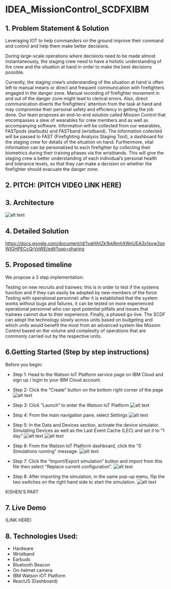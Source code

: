 # IDEA_MissionControl_SCDFXIBM

## 1. Problem Statement & Solution
Leveraging IOT to help commanders on the ground improve their command and control and help them make better decisions.

During large-scale operations where decisions need to be made almost instantaneously, the staging crew need to have a holistic understanding of the crew and the situation at hand in order to make the best decisions possible.

Currently, the staging crew’s understanding of the situation at hand is often left to manual means or direct and frequent communication with firefighters engaged in the danger zone. Manual recording of firefighter movement in and out of the danger zone might lead to clerical errors. Also, direct communication diverts the firefighters’ attention from the task at hand and may compromise their personal safety and efficiency in getting the job done. Our team proposes an end-to-end solution called Mission Control that encompasses a slew of wearables for crew members and as well as accompanying software. Information will be collected from our wearables, FASTpods (earbuds) and FASTband (wristband). The information collected will be passed to FAST (Firefighting Analysis Staging Tool), a dashboard for the staging crew for details of the situation on hand. Furthermore, vital information can be personalized to each firefighter by collecting their biometrics during their training phases via the wristbands. This will give the staging crew a better understanding of each individual’s personal health and tolerance levels, so that they can make a decision on whether the firefighter should evacuate the danger zone.

## 2. PITCH: (PITCH VIDEO LINK HERE)

## 3. Architecture
![alt text](https://github.com/[username]/[reponame]/blob/[branch]/archi.png?raw=true)

## 4. Detailed Solution
https://docs.google.com/document/d/1vaHihtZk1bkRmhXWnUEA3x1svw3zeWIGHPECcQrVoWE/edit?usp=sharing

## 5. Proposed timeline
We propose a 3 step implementation:

Testing on new recruits and trainees: this is in order to test if the systems function and if they can easily be adopted by new members of the force
Testing with operational personnel: after it is established that the system works without bugs and failures, it can be tested on more experienced operational personnel who can spot potential pitfalls and issues that trainees cannot due to their experience.
Finally, a phased go-live. The SCDF can adopt the technology slowly across units based on budgeting and which units would benefit the most from an advanced system like Mission Control based on the volume and complexity of operations that are commonly carried out by the respective units.

## 6.Getting Started (Step by step instructions)

Before you begin:
- Step 1: Head to the Watson IoT Platform service page on IBM Cloud and sign up / login to your IBM Cloud account.

- Step 2: Click the “Create” button on the bottom right corner of the page
![alt text](https://github.com/[username]/[reponame]/blob/[branch]/Create.png?raw=true)

- Step 3: Click “Launch” to enter the Watson IoT Platform
![alt text](https://github.com/[username]/[reponame]/blob/[branch]/Launch.png?raw=true)

- Step 4: From the main navigation pane, select Settings
![alt text](https://github.com/[username]/[reponame]/blob/[branch]/Settings.png?raw=true)

- Step 5: In the Data and Devices section, activate the device simulator. Simulating Devices as well as the Last Event Cache (LEC) and set it to “1 day”
![alt text](https://github.com/[username]/[reponame]/blob/[branch]/Device-Sim.png?raw=true)
![alt text](https://github.com/[username]/[reponame]/blob/[branch]/Last-Event-Cache.png?raw=true)

- Step 6: From the Watson IoT Platform dashboard, click the "0 Simulations running" message.
![alt text](https://github.com/[username]/[reponame]/blob/[branch]/0Sim.png?raw=true)

- Step 7: Click the “Import/Export simulation” button and import from this file then select “Replace current configuration”.
![alt text](https://github.com/[username]/[reponame]/blob/[branch]/Import-Export.png?raw=true)

- Step 8: After importing the simulation, in the same pop-up menu, flip the two switches on the right hand side to start the simulation.
![alt text](https://github.com/[username]/[reponame]/blob/[branch]/Start.png?raw=true)

KISHEN'S PART

## 7. Live Demo
(LINK HERE)

## 8. Technologies Used:
- Hardware
 - Wristband
 - Earbuds
 - Bluetooth Beacon
 - On-helmet camera
- IBM Watson IOT Platform
- ReactJS (Dashboard)
